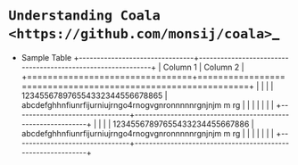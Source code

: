 `Understanding Coala <https://github.com/monsij/coala>`_
==============================================================================================================================================================

* Sample Table
+--------------------------------+-------------------------------------------------------------+
| Column 1                       |  Column 2                                                   |
+================================+=============================================================+
|                                |                                                             |
| 123455678976554332344556678865 | abcdefghhnfiunrfijurniujrngo4rnogvgnronnnnnrgnjnjm m rg     |
|                                |                                       |
|                                |                                                             |
+--------------------------------+-------------------------------------------------------------+
|                                |                                                             |
| 12345567897655433234455667886  |  abcdefghhnfiunrfijurniujrngo4rnogvgnronnnnnrgnjnjm m rg    |
|                                |                                                             |
|                                |                                                             |
+--------------------------------+-------------------------------------------------------------+
